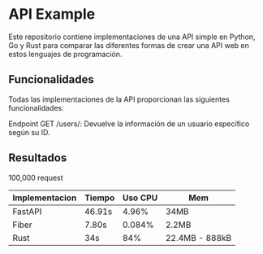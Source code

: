 # API Example

Este repositorio contiene implementaciones de una API simple en Python, Go y Rust para comparar las diferentes formas de crear una API web en estos lenguajes de programación.

## Funcionalidades
Todas las implementaciones de la API proporcionan las siguientes funcionalidades:

Endpoint GET /users/<id>: Devuelve la información de un usuario específico según su ID.

## Resultados

100,000 request

| Implementacion | Tiempo | Uso CPU | Mem             |
|----------------|--------|---------|-----------------|
| FastAPI        | 46.91s | 4.96%   | 34MB            |
| Fiber          | 7.80s  | 0.084%  | 2.2MB           |
| Rust           | 34s    | 84%     | 22.4MB -  888kB |